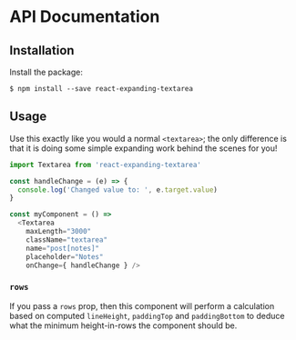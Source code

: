 # API Documentation

## Installation
Install the package:
```
$ npm install --save react-expanding-textarea
```

## Usage
Use this exactly like you would a normal `<textarea>`; the only
difference is that it is doing some simple expanding work behind the scenes for you!
```js
import Textarea from 'react-expanding-textarea'

const handleChange = (e) => {
  console.log('Changed value to: ', e.target.value)
}

const myComponent = () =>
  <Textarea
    maxLength="3000"
    className="textarea"
    name="post[notes]"
    placeholder="Notes"
    onChange={ handleChange } />
```

### `rows`
If you pass a `rows` prop, then this component will perform a calculation based
on computed `lineHeight`, `paddingTop` and `paddingBottom` to deduce what the
minimum height-in-rows the component should be.
